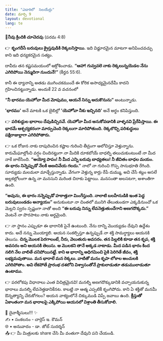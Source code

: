 ```yaml
---
title: "ఎడారిలో  సెలయేర్లు"
date: మార్చి 9
layout: devotional
lang: te
---
```


**📖నీవు క్రిందికి చూచెదవు**
 (పరమ 4:8)

👉 **కృంగదీసే బరువులు క్రైస్తవుడికి రెక్కలనిస్తాయి.**
 ఇది విడ్డూరమైన మాటగా అనిపించవచ్చు కాని ఇది ధన్యకరమైన సత్యం. 

దావీదు తన కష్టసమయంలో ఆక్రోశించాడు. **“ఆహా! గువ్వవలె నాకు రెక్కలున్నయెడల నేను ఎగిరిపోయి నెన్ముదిగా నుందునే!”** (కీర్తన 55:6).

 కానీ ఈ ధ్యానాన్ని అతడు ముగించకముందే ఈ కోరిక అసాధ్యమైనదేమీ కాదని గ్రహించినట్టున్నాడు. అందుకే 22 వ వచనంలో 

**“నీ భారము యెహోవా మీద మోపుము, ఆయనే నిన్ను ఆదుకొనును”** అంటున్నాడు.

**'భారము'** అనే మాటకి ఒక బైబిల్లో **'యెహోవా నీకు ఇచ్చినది'** అనే అర్థం కనిపిస్తుంది. 

👉 **పరిశుద్దుల భారాలు దేవుడిచ్చినవే. యెహోవా మీద ఆనుకోవడానికి వాళ్ళనవి ప్రేరేపిస్తాయి. ఈ భారమే ఆశ్చర్యకరంగా మార్పుచెంది రెక్కలుగా మారిపోతుంది. రెక్కలొచ్చి పరిశుద్ధులు పక్షిరాజుల్లాగా ఎగిరిపోతారు.**

👉 ఒక రోజున నాకు దాపురించిన కష్టాల గురించి తీవ్రంగా ఆలోచిస్తూ వెళ్తున్నాను. కారుమేఘాల్లోంచి వర్షం చిందినట్టుగా నా మీదికి దూకబోయే బాధల్ని తలుచుకుంటుంటే నా మీద నాకే జాలేసింది. 
**“అయ్యో పాపం! నీ మీద ఎన్ని బరువు బాధ్యతలు! నీ జీవితం బాధల మయం. ఈ భారం నిన్నెప్పుడో నేలకి అణచివేయ గలదు.”** నాలో నా గురించి గొప్ప సానుభూతి రేగింది. సూర్యుడు మలమలా మాడ్చేస్తున్నాడు. వేగంగా వెళ్తున్న కార్లు రేపే దుమ్ము, అవి చేసే శబ్దం అసలే అల్లకల్లోలంగా ఉన్న నా మనసుని మరింత చిరాకు పెట్టాయి. మనసంతా అలసటగా, అశాంతిగా ఉంది.

**“అవును, ఈ భారం నన్నెప్పుడో హఠాత్తుగా మింగేస్తుంది. నాలాటి బలహీనుడికి ఇంత పెద్ద బరువులుండడం అన్యాయం”** అనుకుంటూ నా చింతలో మునిగి తేలుతుండగా ఎక్కడినుంచో ఒక మెల్లని స్వరం స్పష్టంగా నాతో అంది **“ఈ బరువు నిన్ను లేవనెత్తుతుందేగాని అణగదొక్కదు.”** వెంటనే నా పొరపాటు నాకు అర్థమైంది.

👉 నా స్థానం ఎప్పుడూ ఈ భారానికి పైనే ఉంటుంది. నేను దాన్ని మొయ్యడం దేవుని ఉద్దేశం కాదు. అదే నన్ను మొయ్యాలి. ఆయన సంకల్పిస్తూ ఉన్నప్పుడే నా శక్తి సామర్ధ్యాలు ఆయనకి తెలుసు. 
**చిన్న మొలక పెరగాలంటే, నీరు, వెలుతురు అవసరం. తన పిల్లలికి కూడా తన కృప, శక్తి అవసరం అని ఆయనకి తెలుసు. ఆ మొలకని తానే అక్కడ నాటాడు. మీద పడిన భారం కింద నలిగి నేల వాలితే చనిపోయినట్టే. కాని ఆ భారాన్ని అధిగమించి పైకి పెరిగితే జీవం, శక్తి లభ్యమవుతాయి. మన భారాలే మన రెక్కలు. వాటితో మనం కృపా లోకాల అంచులకి ఎగిరిపోతాం. అవి లేకపోతే ప్రారంభ దశలోని విశ్వాసంతోనే ప్రాకులాడుతూ తడుములాడుతూ ఉంటాము.**

👉 పరలోకపు విధానాలు ఎంత విచిత్రమైనవి! మనల్ని అణగదొక్కుడానికి వచ్చాయనుకున్న భారాలు మనల్ని లేవనెత్తడానికేనట. కాబట్టి నా ఆత్మ ఎప్పటికీ కృంగిపోదు. కాని ఏ శక్తితో మనమీ ఔన్నత్యాన్ని చేరుకోగలం? ఆయన వాక్యంలోనే చిక్కుముడి విప్పే జవాబు ఉంది.
 **క్రీస్తుతో ఏకాంతంగా మన భారాలపై ఎక్కిపోయి ఆయనలో విశ్రాంతి తీసుకోవాలి.**

<div class="blessing">🙏 <span class="bless-text">దైవాశ్శీసులు!!!</span> ✨</div>

<div class="credit">✍️ <span class="credit-text">▪ సంకలనం - చార్లెస్ ఇ. కౌమన్</span></div>
<div class="credit">🌐 <span class="credit-text">▪ అనువాదం - డా. జోబ్ సుదర్శన్</span></div>


<div class="share">📤 👉 <span class="share-text">మీ మిత్రులకు share చేసి మీ వంతుగా దేవుని పని చేయండి.</span></div>
